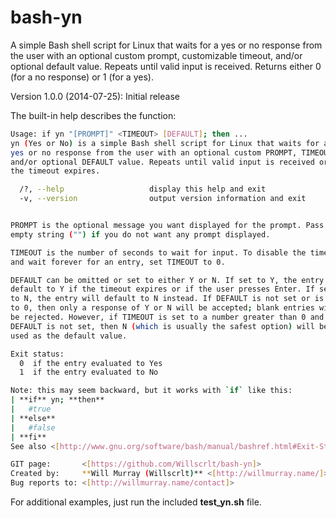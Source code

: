 bash-yn
=======

A simple Bash shell script for Linux that waits for a yes or no response from
the user with an optional custom prompt, customizable timeout, and/or optional
default value. Repeats until valid input is received. Returns either 0 (for a
no response) or 1 (for a yes).

Version 1.0.0 (2014-07-25): Initial release

The built-in help describes the function:
```bash
Usage: if yn "[PROMPT]" <TIMEOUT> [DEFAULT]; then ...
yn (Yes or No) is a simple Bash shell script for Linux that waits for a
yes or no response from the user with an optional custom PROMPT, TIMEOUT,
and/or optional DEFAULT value. Repeats until valid input is received or
the timeout expires.

  /?, --help                   display this help and exit
  -v, --version                output version information and exit


PROMPT is the optional message you want displayed for the prompt. Pass an
empty string ("") if you do not want any prompt displayed.

TIMEOUT is the number of seconds to wait for input. To disable the timeout
and wait forever for an entry, set TIMEOUT to 0.

DEFAULT can be omitted or set to either Y or N. If set to Y, the entry will
default to Y if the timeout expires or if the user presses Enter. If set
to N, the entry will default to N instead. If DEFAULT is not set or is set
to 0, then only a response of Y or N will be accepted; blank entries will
be rejected. However, if TIMEOUT is set to a number greater than 0 and
DEFAULT is not set, then N (which is usually the safest option) will be
used as the default value.

Exit status:
  0  if the entry evaluated to Yes 
  1  if the entry evaluated to No

Note: this may seem backward, but it works with `if` like this:
| **if** yn; **then**
|   #true
| **else**
|   #false
| **fi**
See also <[http://www.gnu.org/software/bash/manual/bashref.html#Exit-Status]>

GIT page:       <[https://github.com/Willscrlt/bash-yn]>
Created by:     **Will Murray (Willscrlt)** <[http://willmurray.name/]>
Bug reports to: <[http://willmurray.name/contact]>
```

For additional examples, just run the included **test_yn.sh** file.
